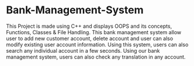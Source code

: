 # Bank-Management-System
This Project is made using C++ and displays OOPS and its concepts, Functions, Classes &amp; File Handling. This bank management system allow user to add new customer account, delete account and user can also modify existing user account information. Using this system, users can also search any individual account in a few seconds. Using our bank management system, users can also check any translation in any account.
